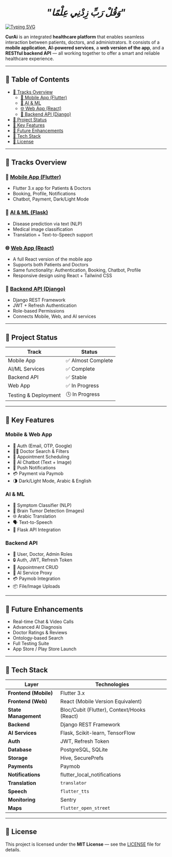 #
<div align="center">

# *"وَقُلْ رَبِّ زِدْنِي عِلْمًا"*

</div>

<a href="https://git.io/typing-svg"><img src="https://readme-typing-svg.demolab.com?font=Protest+Guerrilla&weight=900&size=45&pause=1000&color=F78918&width=835&height=100&lines=CurAi+System+%F0%9F%98%8A%E2%9C%8C%EF%B8%8F" alt="Typing SVG" /></a>


**CurAi** is an integrated **healthcare platform** that enables seamless interaction between patients, doctors, and administrators. It consists of a **mobile application**, **AI-powered services**, a **web version of the app**, and a **RESTful backend API** — all working together to offer a smart and reliable healthcare experience.

---

## 📑 Table of Contents

- [🚀 Tracks Overview](#-tracks-overview)
  - [📱 Mobile App (Flutter)](#mobile-app-flutter)
  - [🧠 AI & ML](#ai--ml)
  - [🌐 Web App (React)](#web-app-react)
  - [🧪 Backend API (Django)](#backend-api-django)
- [🔧 Project Status](#-project-status)
- [🧩 Key Features](#-key-features)
- [🔮 Future Enhancements](#-future-enhancements)
- [🧪 Tech Stack](#-tech-stack)
- [📝 License](#-license)

---



## 🚀 Tracks Overview

### 📱 [Mobile App (Flutter)](mobile_application)

- Flutter 3.x app for Patients & Doctors
- Booking, Profile, Notifications
- Chatbot, Payment, Dark/Light Mode

### 🧠 [AI & ML (Flask)](ai_models)

- Disease prediction via text (NLP)
- Medical image classification
- Translation + Text-to-Speech support

### 🌐 [Web App (React)](website)

- A full React version of the mobile app
- Supports both Patients and Doctors
- Same functionality: Authentication, Booking, Chatbot, Profile
- Responsive design using React + Tailwind CSS

### 🧪 [Backend API (Django)](backend)

- Django REST Framework
- JWT + Refresh Authentication
- Role-based Permissions
- Connects Mobile, Web, and AI services

---

## 🔧 Project Status

| Track | Status |
|-------|--------|
| Mobile App | ✅ Almost Complete |
| AI/ML Services | ✅ Complete |
| Backend API | ✅ Stable |
| Web App | ✅ In Progress |
| Testing & Deployment | 🕓 In Progress |

---

## 🧩 Key Features

### Mobile & Web App
- 🔐 Auth (Email, OTP, Google)
- 👨‍⚕️ Doctor Search & Filters
- 📅 Appointment Scheduling
- 🧠 AI Chatbot (Text + Image)
- 📲 Push Notifications
- 💳 Payment via Paymob
- 🌗 Dark/Light Mode, Arabic & English

### AI & ML
- 🤖 Symptom Classifier (NLP)
- 🧠 Brain Tumor Detection (Images)
- 🌐 Arabic Translation
- 🗣️ Text-to-Speech
- 🧠 Flask API Integration

### Backend API
- 👥 User, Doctor, Admin Roles
- 🔒 Auth, JWT, Refresh Token
- 📅 Appointment CRUD
- 🔁 AI Service Proxy
- 💳 Paymob Integration
- 📦 File/Image Uploads

---

## 🔮 Future Enhancements

- Real-time Chat & Video Calls
- Advanced AI Diagnosis
- Doctor Ratings & Reviews
- Ontology-based Search
- Full Testing Suite
- App Store / Play Store Launch

---

## 🧪 Tech Stack

| Layer | Technologies |
|-------|--------------|
| **Frontend (Mobile)** | Flutter 3.x |
| **Frontend (Web)** | React (Mobile Version Equivalent) |
| **State Management** | Bloc/Cubit (Flutter), Context/Hooks (React) |
| **Backend** | Django REST Framework |
| **AI Services** | Flask, Scikit-learn, TensorFlow |
| **Auth** | JWT, Refresh Token |
| **Database** | PostgreSQL, SQLite |
| **Storage** | Hive, SecurePrefs |
| **Payments** | Paymob |
| **Notifications** |flutter_local_notifications |
| **Translation** | `translator` |
| **Speech** | `flutter_tts` |
| **Monitoring** | Sentry |
| **Maps** | `flutter_open_street` |


---

## 📝 License

This project is licensed under the **MIT License** — see the [LICENSE](./LICENSE) file for details.
